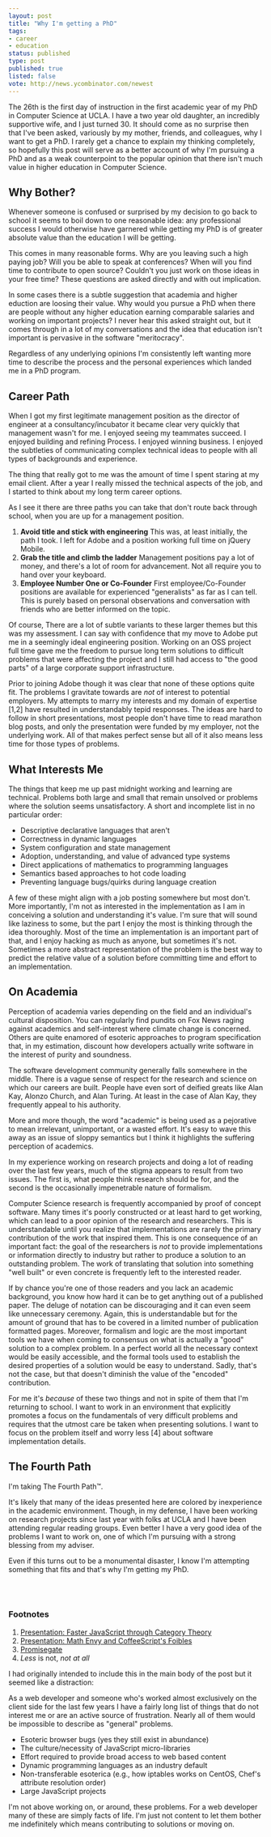 ```yaml
---
layout: post
title: "Why I'm getting a PhD"
tags:
- career
- education
status: published
type: post
published: true
listed: false
vote: http://news.ycombinator.com/newest
---
```


The 26th is the first day of instruction in the first academic year of my PhD in Computer Science at UCLA. I have a two year old daughter, an incredibly supportive wife, and I just turned 30. It should come as no surprise then that I've been asked, variously by my mother, friends, and colleagues, why I want to get a PhD. I rarely get a chance to explain my thinking completely, so hopefully this post will serve as a better account of why I'm pursuing a PhD and as a weak counterpoint to the popular opinion that there isn't much value in higher education in Computer Science.

## Why Bother?

Whenever someone is confused or surprised by my decision to go back to school it seems to boil down to one reasonable idea: any professional success I would otherwise have garnered while getting my PhD is of greater absolute value than the education I will be getting.

This comes in many reasonable forms. Why are you leaving such a high paying job? Will you be able to speak at conferences? When will you find time to contribute to open source? Couldn't you just work on those ideas in your free time? These questions are asked directly and with out implication.

In some cases there is a subtle suggestion that academia and higher eduction are loosing their value. Why would you pursue a PhD when there are people without any higher education earning comparable salaries and working on important projects? I never hear this asked straight out, but it comes through in a lot of my conversations and the idea that education isn't important is pervasive in the software "meritocracy".

Regardless of any underlying opinions I'm consistently left wanting more time to describe the process and the personal experiences which landed me in a PhD program.

## Career Path

When I got my first legitimate management position as the director of engineer at a consultancy/incubator it became clear very quickly that management wasn't for me. I enjoyed seeing my teammates succeed. I enjoyed building and refining Process. I enjoyed winning business. I enjoyed the subtleties of communicating complex technical ideas to people with all types of backgrounds and experience.

The thing that really got to me was the amount of time I spent staring at my email client. After a year I really missed the technical aspects of the job, and I started to think about my long term career options.

As I see it there are three paths you can take that don't route back through school, when you are up for a management position.

1. **Avoid title and stick with engineering** This was, at least initially, the path I took. I left for Adobe and a position working full time on jQuery Mobile.
2. **Grab the title and climb the ladder** Management positions pay a lot of money, and there's a lot of room for advancement. Not all require you to hand over your keyboard.
3. **Employee Number One or Co-Founder** First employee/Co-Founder positions are available for experienced "generalists" as far as I can tell. This is purely based on personal observations and conversation with friends who are better informed on the topic.

Of course, There are a lot of subtle variants to these larger themes but this was my assessment. I can say with confidence that my move to Adobe put me in a seemingly ideal engineering position. Working on an OSS project full time gave me the freedom to pursue long term solutions to difficult problems that were affecting the project and I still had access to "the good parts" of a large corporate support infrastructure.

Prior to joining Adobe though it was clear that none of these options quite fit. The problems I gravitate towards are *not* of interest to potential employers. My attempts to marry my interests and my domain of expertise [1,2] have resulted in understandably tepid responses. The ideas are hard to follow in short presentations, most people don't have time to read marathon blog posts, and only the presentation were funded by my employer, not the underlying work. All of that makes perfect sense but all of it also means less time for those types of problems.

## What Interests Me

The things that keep me up past midnight working and learning are technical. Problems both large and small that remain unsolved or problems where the solution seems unsatisfactory. A short and incomplete list in no particular order:

* Descriptive declarative languages that aren't
* Correctness in dynamic languages
* System configuration and state management
* Adoption, understanding, and value of advanced type systems
* Direct applications of mathematics to programming languages
* Semantics based approaches to hot code loading
* Preventing language bugs/quirks during language creation

A few of these might align with a job posting somewhere but most don't. More importantly, I'm not as interested in the implementation as I am in conceiving a solution and understanding it's value. I'm sure that will sound like laziness to some, but the part I enjoy the most is thinking through the idea thoroughly. Most of the time an implementation is an important part of that, and I enjoy hacking as much as anyone, but sometimes it's not. Sometimes a more abstract representation of the problem is the best way to predict the relative value of a solution before committing time and effort to an implementation.

## On Academia

Perception of academia varies depending on the field and an individual's cultural disposition. You can regularly find pundits on Fox News raging against academics and self-interest where climate change is concerned. Others are quite enamored of esoteric approaches to program specification that, in my estimation, discount how developers actually write software in the interest of purity and soundness.

The software development community generally falls somewhere in the middle. There is a vague sense of respect for the research and science on which our careers are built. People have even sort of deified greats like Alan Kay, Alonzo Church, and Alan Turing. At least in the case of Alan Kay, they frequently appeal to his authority.

More and more though, the word "academic" is being used as a pejorative to mean irrelevant, unimportant, or a wasted effort. It's easy to wave this away as an issue of sloppy semantics but I think it highlights the suffering perception of academics.

In my experience working on research projects and doing a lot of reading over the last few years, much of the stigma appears to result from two issues. The first is, what people think research should be for, and the second is the occasionally impenetrable nature of formalism.

Computer Science research is frequently accompanied by proof of concept software. Many times it's poorly constructed or at least hard to get working, which can lead to a poor opinion of the research and researchers. This is understandable until you realize that implementations are rarely the primary contribution of the work that inspired them. This is one consequence of an important fact: the goal of the researchers is *not* to provide implementations or information directly to industry but rather to produce a solution to an outstanding problem. The work of translating that solution into something "well built" or even concrete is frequently left to the interested reader.

If by chance you're one of those readers and you lack an academic background, you know how hard it can be to get anything out of a published paper. The deluge of notation can be discouraging and it can even seem like unnecessary ceremony. Again, this is understandable but for the amount of ground that has to be covered in a limited number of publication formatted pages. Moreover, formalism and logic are the most important tools we have when coming to consensus on what is actually a "good" solution to a complex problem. In a perfect world all the necessary context would be easily accessible, and the formal tools used to establish the desired properties of a solution would be easy to understand. Sadly, that's not the case, but that doesn't diminish the value of the "encoded" contribution.

For me it's *because* of these two things and not in spite of them that I'm returning to school. I want to work in an environment that explicitly promotes a focus on the fundamentals of very difficult problems and requires that the utmost care be taken when presenting solutions. I want to focus on the problem itself and worry less [4] about software implementation details.

## The Fourth Path

I'm taking The Fourth Path™.

It's likely that many of the ideas presented here are colored by inexperience in the academic environment. Though, in my defense, I have been working on research projects since last year with folks at UCLA and I have been attending regular reading groups. Even better I have a very good idea of the problems I want to work on, one of which I'm pursuing with a strong blessing from my adviser.

Even if this turns out to be a monumental disaster, I know I'm attempting something that fits and that's why I'm getting my PhD.

<br/>
<br/>

### Footnotes

1. [Presentation: Faster JavaScript through Category Theory](/2013/08/29/presentation-faster-javascript-through-category-theory/)
2. [Presentation: Math Envy and CoffeeScript's Foibles](/2013/07/19/presentation-math-envy-and-coffeescripts-foibles/)
3. [Promisegate](https://github.com/promises-aplus/promises-spec/issues/94)
4. *Less* is not, *not at all*

I had originally intended to include this in the main body of the post but it seemed like a distraction:

As a web developer and someone who's worked almost exclusively on the client side for the last few years I have a fairly long list of things that do not interest me or are an active source of frustration. Nearly all of them would be impossible to describe as "general" problems.

* Esoteric browser bugs (yes they still exist in abundance)
* The culture/necessity of JavaScript micro-libraries
* Effort required to provide broad access to web based content
* Dynamic programming languages as an industry default
* Non-transferable esoterica (e.g., how iptables works on CentOS, Chef's attribute resolution order)
* Large JavaScript projects

I'm not above working on, or around, these problems. For a web developer many of these are simply facts of life. I'm just not content to let them bother me indefinitely which means contributing to solutions or moving on.
